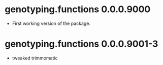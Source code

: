 # genotyping.functions 0.0.0.9000

* First working version of the package. 

# genotyping.functions 0.0.0.9001-3

* tweaked trimmomatic 
